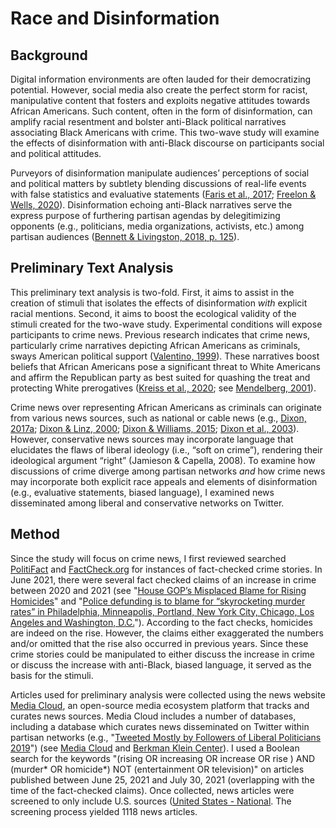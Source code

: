 # Race and Disinformation

## Background

Digital information environments are often lauded for their democratizing potential. However, social media also create the perfect storm for racist, manipulative content that fosters and exploits negative attitudes towards African Americans. Such content, often in the form of disinformation, can amplify racial resentment and bolster anti-Black political narratives associating Black Americans with crime. This two-wave study will examine the effects of disinformation with anti-Black discourse on participants social and political attitudes. 

Purveyors of disinformation manipulate audiences’ perceptions of social and political matters by subtlety blending discussions of real-life events with false statistics and evaluative statements ([Faris et al., 2017](https://cyber.harvard.edu/publications/2017/08/mediacloud); [Freelon & Wells, 2020](https://doi.org/10.1080/10584609.2020.1723755)). Disinformation echoing anti-Black narratives serve the express purpose of furthering partisan agendas by delegitimizing opponents (e.g., politicians, media organizations, activists, etc.) among partisan audiences ([Bennett & Livingston, 2018, p. 125](https://doi.org/10.1177/0267323118760317)). 

## Preliminary Text Analysis

This preliminary text analysis is two-fold. First, it aims to assist in the creation of stimuli that isolates the effects of disinformation *with* explicit racial mentions. Second, it aims to boost the ecological validity of the stimuli created for the two-wave study. Experimental conditions will expose participants to crime news. Previous research indicates that crime news, particularly crime narratives depicting African Americans as criminals, sways American political support ([Valentino, 1999](https://www.jstor.org/stable/2991710)). These narratives boost beliefs that African Americans pose a significant threat to White Americans and affirm the Republican party as best suited for quashing the treat and protecting White prerogatives ([Kreiss et al., 2020](https://doi.org/10.1177/2056305120926495); see [Mendelberg, 2001](https://psycnet.apa.org/record/2001-00846-000)).

Crime news over representing African Americans as criminals can originate from various news sources, such as national or cable news (e.g., [Dixon, 2017a](https://doi.org/10.1177/0093650215579223); [Dixon & Linz, 2000](https://doi.org/10.1111/j.1460-2466.2000.tb02845.x); [Dixon & Williams, 2015](https://doi.org/10.1111/jcom.12133); [Dixon et al., 2003](https://doi.org/10.1207/s15506878jobem4704_2)). However, conservative news sources may incorporate language that elucidates the flaws of liberal ideology (i.e., “soft on crime”), rendering their ideological argument “right” (Jamieson & Capella, 2008). To examine how discussions of crime diverge among partisan networks *and* how crime news may incorporate both explicit race appeals and elements of disinformation (e.g., evaluative statements, biased language), I examined news disseminated among liberal and conservative networks on Twitter. 

## Method

Since the study will focus on crime news, I first reviewed searched [PolitiFact](https://www.politifact.com/) and [FactCheck.org](https://www.factcheck.org/) for instances of fact-checked crime stories. In June 2021, there were several fact checked claims of an increase in crime between 2020 and 2021 (see "[House GOP’s Misplaced Blame for Rising Homicides](https://www.factcheck.org/2021/07/house-gops-misplaced-blame-for-rising-homicides/)" and "[Police defunding is to blame for “skyrocketing murder rates” in Philadelphia, Minneapolis, Portland, New York City, Chicago, Los Angeles and Washington, D.C.](https://www.politifact.com/factchecks/2021/may/28/facebook-posts/facebook-post-makes-unproven-claim-about-police-fu/)"). According to the fact checks, homicides are indeed on the rise. However, the claims either exaggerated the numbers and/or omitted that the rise also occurred in previous years. Since these crime stories could be manipulated to either discuss the increase in crime or discuss the increase with anti-Black, biased language, it served as the basis for the stimuli. 

Articles used for preliminary analysis were collected using the news website [Media Cloud](mediacloud.org), an open-source media ecosystem platform that tracks and curates news sources. Media Cloud includes a number of databases, including a database which curates news disseminated on Twitter within partisan networks (e.g., "[Tweeted Mostly by Followers of Liberal Politicians 2019](https://sources.mediacloud.org/#/collections/200363061)") (see [Media Cloud](https://mediacloud.org/news/2021/7/16/3-approaches-to-quantifying-us-partisanship-in-news-sources) and [Berkman Klein Center](https://cyber.harvard.edu/research/2020-election-study-resources-data)). I used a Boolean search for the keywords "(rising OR increasing OR increase OR rise ) AND (murder* OR homicide*) NOT (entertainment OR television)" on articles published between June 25, 2021 and July 30, 2021 (overlapping with the time of the fact-checked claims). Once collected, news articles were screened to only include U.S. sources ([United States - National](https://sources.mediacloud.org/#/collections/34412234). The screening process yielded 1118 news articles. 








